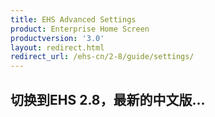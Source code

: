 ```yaml
---
title: EHS Advanced Settings
product: Enterprise Home Screen
productversion: '3.0'
layout: redirect.html
redirect_url: /ehs-cn/2-8/guide/settings/
---
```


## 切换到EHS 2.8，最新的中文版...






